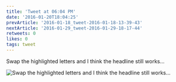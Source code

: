 ```yaml
---
title: 'Tweet at 06:04 PM'
date: '2016-01-20T18:04:25'
prevArticle: '2016-01-18_tweet-2016-01-18-13-39-43'
nextArticle: '2016-01-29_tweet-2016-01-29-18-17-44'
retweets: 0
likes: 0
tags: tweet
---
```

Swap the highlighted letters and I think the headline still works…

![Swap the highlighted letters and I think the headline still works…](/images/insta_19.jpg "Swap the highlighted letters and I think the headline still works…")